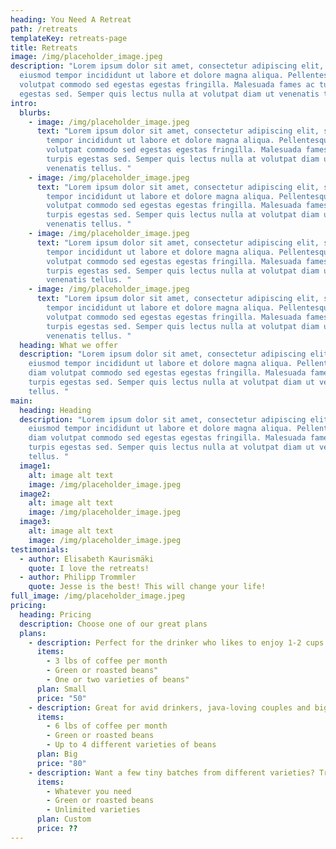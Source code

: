 ```yaml
---
heading: You Need A Retreat
path: /retreats
templateKey: retreats-page
title: Retreats
image: /img/placeholder_image.jpeg
description: "Lorem ipsum dolor sit amet, consectetur adipiscing elit, sed do
  eiusmod tempor incididunt ut labore et dolore magna aliqua. Pellentesque diam
  volutpat commodo sed egestas egestas fringilla. Malesuada fames ac turpis
  egestas sed. Semper quis lectus nulla at volutpat diam ut venenatis tellus. "
intro:
  blurbs:
    - image: /img/placeholder_image.jpeg
      text: "Lorem ipsum dolor sit amet, consectetur adipiscing elit, sed do eiusmod
        tempor incididunt ut labore et dolore magna aliqua. Pellentesque diam
        volutpat commodo sed egestas egestas fringilla. Malesuada fames ac
        turpis egestas sed. Semper quis lectus nulla at volutpat diam ut
        venenatis tellus. "
    - image: /img/placeholder_image.jpeg
      text: "Lorem ipsum dolor sit amet, consectetur adipiscing elit, sed do eiusmod
        tempor incididunt ut labore et dolore magna aliqua. Pellentesque diam
        volutpat commodo sed egestas egestas fringilla. Malesuada fames ac
        turpis egestas sed. Semper quis lectus nulla at volutpat diam ut
        venenatis tellus. "
    - image: /img/placeholder_image.jpeg
      text: "Lorem ipsum dolor sit amet, consectetur adipiscing elit, sed do eiusmod
        tempor incididunt ut labore et dolore magna aliqua. Pellentesque diam
        volutpat commodo sed egestas egestas fringilla. Malesuada fames ac
        turpis egestas sed. Semper quis lectus nulla at volutpat diam ut
        venenatis tellus. "
    - image: /img/placeholder_image.jpeg
      text: "Lorem ipsum dolor sit amet, consectetur adipiscing elit, sed do eiusmod
        tempor incididunt ut labore et dolore magna aliqua. Pellentesque diam
        volutpat commodo sed egestas egestas fringilla. Malesuada fames ac
        turpis egestas sed. Semper quis lectus nulla at volutpat diam ut
        venenatis tellus. "
  heading: What we offer
  description: "Lorem ipsum dolor sit amet, consectetur adipiscing elit, sed do
    eiusmod tempor incididunt ut labore et dolore magna aliqua. Pellentesque
    diam volutpat commodo sed egestas egestas fringilla. Malesuada fames ac
    turpis egestas sed. Semper quis lectus nulla at volutpat diam ut venenatis
    tellus. "
main:
  heading: Heading
  description: "Lorem ipsum dolor sit amet, consectetur adipiscing elit, sed do
    eiusmod tempor incididunt ut labore et dolore magna aliqua. Pellentesque
    diam volutpat commodo sed egestas egestas fringilla. Malesuada fames ac
    turpis egestas sed. Semper quis lectus nulla at volutpat diam ut venenatis
    tellus. "
  image1:
    alt: image alt text
    image: /img/placeholder_image.jpeg
  image2:
    alt: image alt text
    image: /img/placeholder_image.jpeg
  image3:
    alt: image alt text
    image: /img/placeholder_image.jpeg
testimonials:
  - author: Elisabeth Kaurismäki
    quote: I love the retreats!
  - author: Philipp Trommler
    quote: Jesse is the best! This will change your life!
full_image: /img/placeholder_image.jpeg
pricing:
  heading: Pricing
  description: Choose one of our great plans
  plans:
    - description: Perfect for the drinker who likes to enjoy 1-2 cups per day.
      items:
        - 3 lbs of coffee per month
        - Green or roasted beans"
        - One or two varieties of beans"
      plan: Small
      price: "50"
    - description: Great for avid drinkers, java-loving couples and bigger crowds
      items:
        - 6 lbs of coffee per month
        - Green or roasted beans
        - Up to 4 different varieties of beans
      plan: Big
      price: "80"
    - description: Want a few tiny batches from different varieties? Try our custom plan
      items:
        - Whatever you need
        - Green or roasted beans
        - Unlimited varieties
      plan: Custom
      price: ??
---
```

